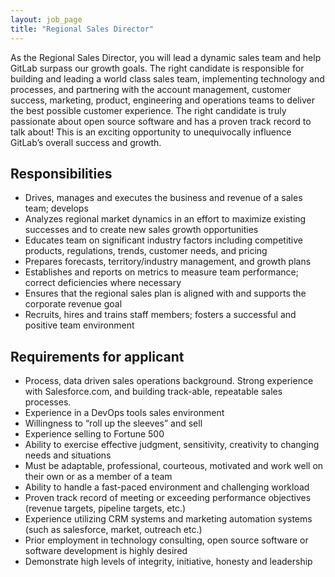 ```yaml
---
layout: job_page
title: "Regional Sales Director"
---
```


As the Regional Sales Director, you will lead a dynamic sales team and help GitLab surpass our growth goals.
The right candidate is responsible for building and leading a world class sales team, implementing technology and processes, and partnering with the account management, customer success, marketing, product, engineering and operations teams to deliver the best possible customer experience.
The right candidate is truly passionate about open source software and has a proven track record to talk about! This is an exciting opportunity to unequivocally influence GitLab’s overall success and growth.

## Responsibilities

* Drives, manages and executes the business and revenue of a sales team; develops
* Analyzes regional market dynamics in an effort to maximize existing successes and to create new sales growth opportunities
* Educates team on significant industry factors including competitive products, regulations, trends, customer needs, and pricing
* Prepares forecasts, territory/industry management, and growth plans
* Establishes and reports on metrics to measure team performance; correct deficiencies where necessary
* Ensures that the regional sales plan is aligned with and supports the corporate revenue goal
* Recruits, hires and trains staff members; fosters a successful and positive team environment

## Requirements for applicant

* Process, data driven sales operations background. Strong experience with Salesforce.com, and building track-able, repeatable sales processes.
* Experience in a DevOps tools sales environment
* Willingness to “roll up the sleeves” and sell
* Experience selling to Fortune 500
* Ability to exercise effective judgment, sensitivity, creativity to changing needs and situations
* Must be adaptable, professional, courteous, motivated and work well on their own or as a member of a team
* Ability to handle a fast-paced environment and challenging workload
* Proven track record of meeting or exceeding performance objectives (revenue targets, pipeline targets, etc.)
* Experience utilizing CRM systems and marketing automation systems (such as salesforce, market, outreach etc.)
* Prior employment in technology consulting, open source software or software development is highly desired
* Demonstrate high levels of integrity, initiative, honesty and leadership
